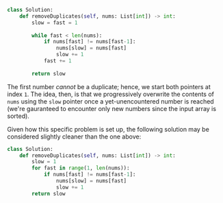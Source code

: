 ```python
class Solution:
    def removeDuplicates(self, nums: List[int]) -> int:
        slow = fast = 1
        
        while fast < len(nums):
            if nums[fast] != nums[fast-1]:
                nums[slow] = nums[fast]
                slow += 1
            fast += 1
            
        return slow 
```

The first number *cannot* be a duplicate; hence, we start both pointers at index `1`. The idea, then, is that we progressively overwrite the contents of `nums` using the `slow` pointer once a yet-unencountered number is reached (we're gauranteed to encounter only new numbers since the input array is sorted).

Given how this specific problem is set up, the following solution may be considered slightly cleaner than the one above:

```python
class Solution:
    def removeDuplicates(self, nums: List[int]) -> int:
        slow = 1
        for fast in range(1, len(nums)):
            if nums[fast] != nums[fast-1]:
                nums[slow] = nums[fast]
                slow += 1
        return slow
```
